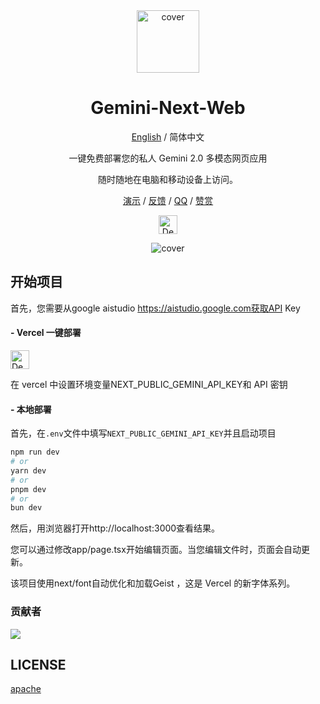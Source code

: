 <div align="center">

<img src="https://github.com/user-attachments/assets/b32944c3-3a05-4380-b5cb-8cc4093f00a9" alt="cover" style="width: 100px; height: 100px;">

<h1 align="center">Gemini-Next-Web</h1>

[English](https://github.com/ElricLiu/Gemini-Next-Web) / 简体中文

一键免费部署您的私人 Gemini 2.0 多模态网页应用

随时随地在电脑和移动设备上访问。

[演示](https://www.gemininextweb.com/) / [反馈](https://github.com/ElricLiu/Gemini-Next-Web/issues) / [QQ](https://qm.qq.com/q/Bxx3eI3ilW) / [赞赏](https://www.buymeacoffee.com/elricliu)

[<img src="https://vercel.com/button" alt="Deploy on Vercel" height="30">](https://vercel.com/new/clone?repository-url=https://github.com/ElricLiu/Gemini-Next-Web&env=NEXT_PUBLIC_GEMINI_API_KEY&project-name=gemini-next-web&repository-name=gemini-next-web)

![cover](https://github.com/user-attachments/assets/0dc224c0-52dd-4b40-bd08-8c744b267803)

</div>

## 开始项目

首先，您需要从google aistudio https://aistudio.google.com获取API Key

#### - Vercel 一键部署

[<img src="https://vercel.com/button" alt="Deploy on Vercel" height="30">](https://vercel.com/new/clone?repository-url=https://github.com/ElricLiu/Gemini-Next-Web&env=NEXT_PUBLIC_GEMINI_API_KEY&project-name=gemini-next-web&repository-name=gemini-next-web)

在 vercel 中设置环境变量NEXT_PUBLIC_GEMINI_API_KEY和 API 密钥

#### - 本地部署

首先，在`.env`文件中填写`NEXT_PUBLIC_GEMINI_API_KEY`并且启动项目

```bash
npm run dev
# or
yarn dev
# or
pnpm dev
# or
bun dev
```
然后，用浏览器打开http://localhost:3000查看结果。

您可以通过修改app/page.tsx开始编辑页面。当您编辑文件时，页面会自动更新。

该项目使用next/font自动优化和加载Geist ，这是 Vercel 的新字体系列。

### 贡献者

<a href="https://github.com/ElricLiu/Gemini-Next-Web/graphs/contributors">
  <img src="https://contrib.rocks/image?repo=ElricLiu/Gemini-Next-Web" />
</a>

## LICENSE

[apache](https://www.apache.org/licenses/LICENSE-2.0)

